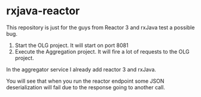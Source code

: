# rxjava-reactor
This repository is just for the guys from Reactor 3 and rxJava test a possible bug.

1. Start the OLG project. It will start on port 8081
2. Execute the Aggregation project. It will fire a lot of requests to the OLG project. 

In the aggregator service I already add reactor 3 and rxJava.

You will see that when you run the reactor endpoint some JSON deserialization will fail due to the response going to another call. 
